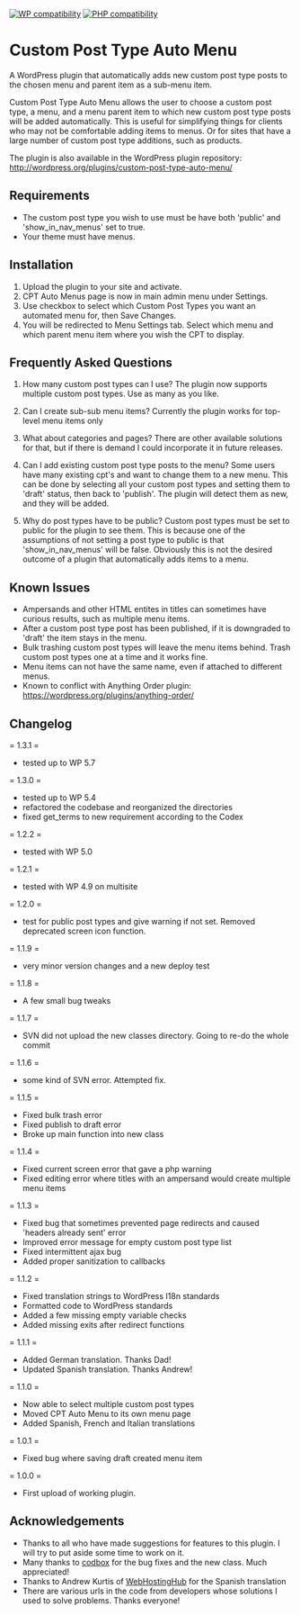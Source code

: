 [![WP compatibility](https://plugintests.com/plugins/custom-post-type-auto-menu/wp-badge.svg)](https://plugintests.com/plugins/custom-post-type-auto-menu/latest)
[![PHP compatibility](https://plugintests.com/plugins/custom-post-type-auto-menu/php-badge.svg)](https://plugintests.com/plugins/custom-post-type-auto-menu/latest)

Custom Post Type Auto Menu
=============

A WordPress plugin that automatically adds new custom post type posts to the chosen menu and parent item as a sub-menu item.

Custom Post Type Auto Menu allows the user to choose a custom post type, a menu, and a menu parent item to which new custom post type posts
will be added automatically. This is useful for simplifying things for clients who may not be comfortable adding items to menus. Or
for sites that have a large number of custom post type additions, such as products.

The plugin is also available in the WordPress plugin repository: http://wordpress.org/plugins/custom-post-type-auto-menu/

## Requirements
 * The custom post type you wish to use must be have both 'public' and 'show_in_nav_menus' set to true.
 * Your theme must have menus.

## Installation

1. Upload the plugin to your site and activate.
2. CPT Auto Menus page is now in main admin menu under Settings.
3. Use checkbox to select which Custom Post Types you want an automated menu for, then Save Changes.
4. You will be redirected to Menu Settings tab. Select which menu and which parent menu item where you wish the CPT to display.


## Frequently Asked Questions

1. How many custom post types can I use?
The plugin now supports multiple custom post types. Use as many as you like.

2. Can I create sub-sub menu items?
Currently the plugin works for top-level menu items only

3. What about categories and pages?
There are other available solutions for that, but if there is demand I could incorporate it in future releases.

4. Can I add existing custom post type posts to the menu?
Some users have many existing cpt's and want to change them to a new menu. This can be done by selecting all your custom post types
and setting them to 'draft' status, then back to 'publish'. The plugin will detect them as new, and they will be added.

5. Why do post types have to be public?
Custom post types must be set to public for the plugin to see them. This is because one of the assumptions of not setting a post type
to public is that 'show_in_nav_menus' will be false. Obviously this is not the desired outcome of a plugin that automatically adds items
to a menu.

## Known Issues

* Ampersands and other HTML entites in titles can sometimes have curious results, such as multiple menu items.
* After a custom post type post has been published, if it is downgraded to 'draft' the item stays in the menu.
* Bulk trashing custom post types will leave the menu items behind. Trash custom post types one at a time and it works fine.
* Menu items can not have the same name, even if attached to different menus.
* Known to conflict with Anything Order plugin: https://wordpress.org/plugins/anything-order/


## Changelog
= 1.3.1 =
* tested up to WP 5.7

= 1.3.0 =
* tested up to WP 5.4
* refactored the codebase and reorganized the directories
* fixed get_terms to new requirement according to the Codex

= 1.2.2 =
* tested with WP 5.0

= 1.2.1 =
* tested with WP 4.9 on multisite

= 1.2.0 =
* test for public post types and give warning if not set. Removed deprecated screen icon function.

= 1.1.9 =
* very minor version changes and a new deploy test

= 1.1.8 =
* A few small bug tweaks

= 1.1.7 =
* SVN did not upload the new classes directory. Going to re-do the whole commit

= 1.1.6 =
* some kind of SVN error. Attempted fix.

= 1.1.5 =
* Fixed bulk trash error
* Fixed publish to draft error
* Broke up main function into new class

= 1.1.4 =
* Fixed current screen error that gave a php warning
* Fixed editing error where titles with an ampersand would create multiple menu items

= 1.1.3 =
* Fixed bug that sometimes prevented page redirects and caused 'headers already sent' error
* Improved error message for empty custom post type list
* Fixed intermittent ajax bug
* Added proper sanitization to callbacks

= 1.1.2 =
* Fixed translation strings to WordPress I18n standards
* Formatted code to WordPress standards
* Added a few missing empty variable checks
* Added missing exits after redirect functions

= 1.1.1 =
* Added German translation. Thanks Dad!
* Updated Spanish translation. Thanks Andrew!

= 1.1.0 =
* Now able to select multiple custom post types
* Moved CPT Auto Menu to its own menu page
* Added Spanish, French and Italian translations

= 1.0.1 =
* Fixed bug where saving draft created menu item

= 1.0.0 =
* First upload of working plugin.


## Acknowledgements

* Thanks to all who have made suggestions for features to this plugin. I will try to put aside some time to work on it.
* Many thanks to [codbox](https://github.com/codbox) for the bug fixes and the new class. Much appreciated!
* Thanks to Andrew Kurtis of [WebHostingHub](http://www.webhostinghub.com/) for the Spanish translation
* There are various urls in the code from developers whose solutions I used to solve problems. Thanks everyone!


